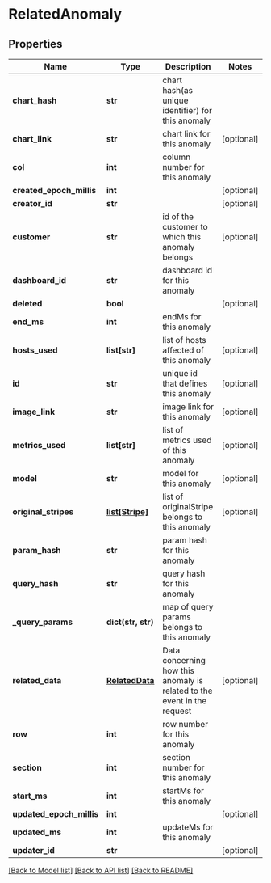 # RelatedAnomaly

## Properties
Name | Type | Description | Notes
------------ | ------------- | ------------- | -------------
**chart_hash** | **str** | chart hash(as unique identifier) for this anomaly | 
**chart_link** | **str** | chart link for this anomaly | [optional] 
**col** | **int** | column number for this anomaly | 
**created_epoch_millis** | **int** |  | [optional] 
**creator_id** | **str** |  | [optional] 
**customer** | **str** | id of the customer to which this anomaly belongs | [optional] 
**dashboard_id** | **str** | dashboard id for this anomaly | 
**deleted** | **bool** |  | [optional] 
**end_ms** | **int** | endMs for this anomaly | 
**hosts_used** | **list[str]** | list of hosts affected of this anomaly | [optional] 
**id** | **str** | unique id that defines this anomaly | [optional] 
**image_link** | **str** | image link for this anomaly | [optional] 
**metrics_used** | **list[str]** | list of metrics used of this anomaly | [optional] 
**model** | **str** | model for this anomaly | [optional] 
**original_stripes** | [**list[Stripe]**](Stripe.md) | list of originalStripe belongs to this anomaly | [optional] 
**param_hash** | **str** | param hash for this anomaly | 
**query_hash** | **str** | query hash for this anomaly | 
**_query_params** | **dict(str, str)** | map of query params belongs to this anomaly | 
**related_data** | [**RelatedData**](RelatedData.md) | Data concerning how this anomaly is related to the event in the request | [optional] 
**row** | **int** | row number for this anomaly | 
**section** | **int** | section number for this anomaly | 
**start_ms** | **int** | startMs for this anomaly | 
**updated_epoch_millis** | **int** |  | [optional] 
**updated_ms** | **int** | updateMs for this anomaly | 
**updater_id** | **str** |  | [optional] 

[[Back to Model list]](../README.md#documentation-for-models) [[Back to API list]](../README.md#documentation-for-api-endpoints) [[Back to README]](../README.md)


